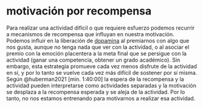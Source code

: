 # motivación por recompensa

Para realizar una actividad difícil o que requiere esfuerzo podemos recurrir a mecanismos de recompensa que influyan en nuestra motivación. Podemos influir en la liberación de [dopamina](dopamina.md) al premiarnos con algo que nos gusta, aunque no tenga nada que ver con la actividad, o al asociar el premio con la emoción placentera a la meta final que se persigue con la actividad (ganar una competencia, obtener un grado académico). Sin embargo, esta estrategia promueve cada vez menos disfrute de la actividad en sí, y por lo tanto se vuelve cada vez más difícil de sostener por sí misma. Según @huberman2021 [min. 1:40:00] la espera de la recompensa y la actividad pueden interpretarse como actividades separadas y la motivación se desplaza a la recompensa esperada y se aleja de la actividad. Por lo tanto, no nos estamos entrenando para motivarnos a realizar esa actividad.

